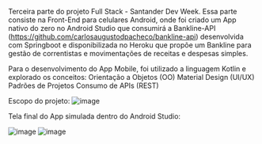 Terceira parte do projeto Full Stack - Santander Dev Week. Essa parte consiste na Front-End para celulares Android, onde foi criado um App nativo do zero no Android Studio que consumirá a Bankline-API (https://github.com/carlosaugustodpacheco/bankline-api) desenvolvida com Springboot e disponibilizada no Heroku que propõe um Bankline para gestão de correntistas e movimentações de receitas e despesas simples.

Para o desenvolvimento do App Mobile, foi utilizado a linguagem Kotlin e explorado os conceitos:
Orientação a Objetos (OO)
Material Design (UI/UX)
Padrões de Projetos
Consumo de APIs (REST)

Escopo do projeto:
![image](https://user-images.githubusercontent.com/68930974/167489410-f1945338-9748-47ae-8056-bd56fa7740a3.png)



Tela final do App simulada dentro do Android Studio:

![image](https://user-images.githubusercontent.com/68930974/167489591-3cbe8d39-f7fd-4b58-b1a9-ae10e7515f08.png)
![image](https://user-images.githubusercontent.com/68930974/167489621-80a12d16-98f5-4402-b3a8-f4890aab6fcc.png)


